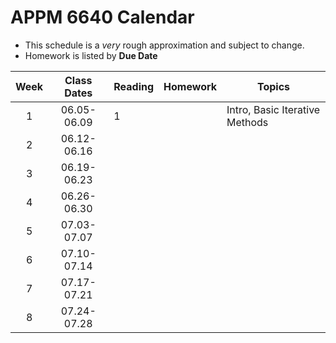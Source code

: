 # APPM 6640 Calendar

- This schedule is a _very_ rough approximation and subject to change.
- Homework is listed by **Due Date** 

| Week  | Class Dates  | Reading         |    Homework 			 |                Topics                                 |
|:-----:|:------------:| ----------------| ----------------------|-------------------------------------------------------|
|   1   | 06.05-06.09  | 1 				 |  					 | Intro, Basic Iterative Methods 						 |
|   2   | 06.12-06.16  | 				 |  					 | 														 |
|   3   | 06.19-06.23  | 				 |  					 | 														 |
|   4   | 06.26-06.30  | 				 |  					 | 														 |
|   5   | 07.03-07.07  | 				 |  					 | 														 |
|   6   | 07.10-07.14  | 				 |  					 | 														 |
|   7   | 07.17-07.21  | 				 |  					 | 														 |
|   8   | 07.24-07.28  | 				 |  					 | 														 |

